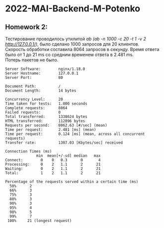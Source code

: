 # 2022-MAI-Backend-M-Potenko


Homework 2:
------

Тестирование проводилось утилитой *ab (ab -n 1000 -c 20 -t 1 -v 2 http://127.0.0.1/)*, было сделано 1000 запросов для 20 клиентов.  
Скорость обработки составила 8064 запросов в секунду. Время ответа было от 1 до 21 ms со средним временем ответа в 2.481 ms.  
Потерь пакетов не было.  

```
Server Software:        nginx/1.18.0
Server Hostname:        127.0.0.1
Server Port:            80

Document Path:          /
Document Length:        14 bytes

Concurrency Level:      20
Time taken for tests:   1.000 seconds
Complete requests:      8064
Failed requests:        0
Total transferred:      1338624 bytes
HTML transferred:       112896 bytes
Requests per second:    8062.63 [#/sec] (mean)
Time per request:       2.481 [ms] (mean)
Time per request:       0.124 [ms] (mean, across all concurrent requests)
Transfer rate:          1307.03 [Kbytes/sec] received

Connection Times (ms)
              min  mean[+/-sd] median   max
Connect:        0    0   0.3      0       4
Processing:     0    2   1.1      2      21
Waiting:        0    2   1.1      2      21
Total:          1    2   1.1      2      21

Percentage of the requests served within a certain time (ms)
  50%      2
  66%      3
  75%      3
  80%      3
  90%      3
  95%      4
  98%      5
  99%      7
 100%     21 (longest request)

```